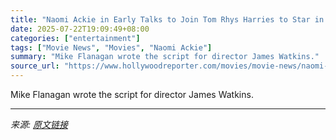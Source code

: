 ```yaml
---
title: "Naomi Ackie in Early Talks to Join Tom Rhys Harries to Star in ‘Clayface’ (Exclusive)"
date: 2025-07-22T19:09:49+08:00
categories: ["entertainment"]
tags: ["Movie News", "Movies", "Naomi Ackie"]
summary: "Mike Flanagan wrote the script for director James Watkins."
source_url: "https://www.hollywoodreporter.com/movies/movie-news/naomi-ackie-early-talks-join-clayface-tom-rhys-harries-1236325011/"
---
```


Mike Flanagan wrote the script for director James Watkins.

---

*来源: [原文链接](https://www.hollywoodreporter.com/movies/movie-news/naomi-ackie-early-talks-join-clayface-tom-rhys-harries-1236325011/)*
